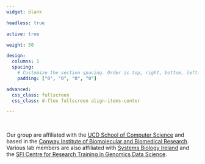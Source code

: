 ```yaml
---
widget: blank

headless: true

active: true

weight: 50

design:
  columns: 1
  spacing:
    # Customize the section spacing. Order is top, right, bottom, left.
    padding: ["0", "0", "0", "0"]

advanced:
  css_class: fullscreen
  css_class: d-flex fullscreen align-items-center

---
```


<br>

Our group are affiliated with the [UCD School of Computer Science](https://www.ucd.ie/cs/) and based in the [Conway Institute of Biomolecular and Biomedical Research](https://www.ucd.ie/conway/). Various lab members are also affiliated with [Systems Biology Ireland](https://www.ucd.ie/sbi/) and the [SFI Centre for Research Training in Genomics Data Science](https://genomicsdatascience.ie). 

